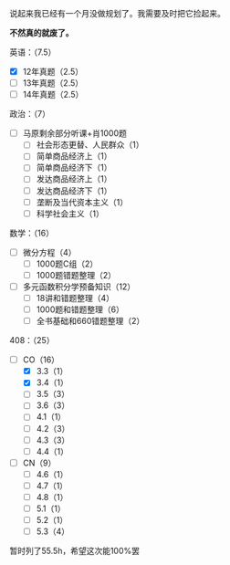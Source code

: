 
说起来我已经有一个月没做规划了。我需要及时把它捡起来。

**不然真的就废了。**

英语：（7.5）
- [x] 12年真题（2.5）
- [ ] 13年真题（2.5）
- [ ] 14年真题（2.5）

政治：（7）
- [ ] 马原剩余部分听课+肖1000题
	- [ ] 社会形态更替、人民群众（1）
	- [ ] 简单商品经济上（1）
	- [ ] 简单商品经济下（1）
	- [ ] 发达商品经济上（1）
	- [ ] 发达商品经济下（1）
	- [ ] 垄断及当代资本主义（1）
	- [ ] 科学社会主义（1）

数学：（16）
- [ ] 微分方程（4）
	- [ ] 1000题C组（2）
	- [ ] 1000题错题整理（2）
- [ ] 多元函数积分学预备知识（12）
	- [ ] 18讲和错题整理（4）
	- [ ] 1000题和错题整理（6）
	- [ ] 全书基础和660错题整理（2）

408：（25）
- [ ] CO（16）
	- [x] 3.3（1）
	- [x] 3.4（1）
	- [ ] 3.5（3）
	- [ ] 3.6（3）
	- [ ] 4.1（1）
	- [ ] 4.2（3）
	- [ ] 4.3（3）
	- [ ] 4.4（1）
- [ ] CN（9）
	- [ ] 4.6（1）
	- [ ] 4.7（1）
	- [ ] 4.8（1）
	- [ ] 5.1（1）
	- [ ] 5.2（1）
	- [ ] 5.3（4）

暂时列了55.5h，希望这次能100%罢